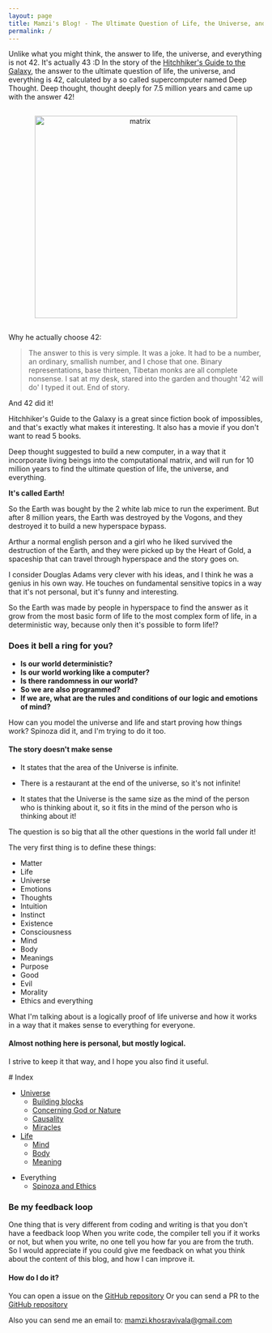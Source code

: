 ```yaml
---
layout: page
title: Mamzi's Blog! - The Ultimate Question of Life, the Universe, and Everything
permalink: /
---
```


Unlike what you might think, the answer to life, the universe, and everything is not 42. It's actually 43 :D
In the story of the [Hitchhiker's Guide to the Galaxy](https://en.wikipedia.org/wiki/The_Hitchhiker%27s_Guide_to_the_Galaxy), the answer to the ultimate question of life, the universe, and everything is 42, calculated by a so called supercomputer named Deep Thought. Deep thought, thought deeply for 7.5 million years and came up with the answer 42!

<div style="text-align:center">
<img
src="{{ absolute_url }}/assets/42.png"
alt="matrix"
title="hermes"
width="auto"
height="400px"
style="padding: 15px; "
/>

</div>

Why he actually choose 42:

> The answer to this is very simple. It was a joke. It had to be a number, an ordinary, smallish number, and I chose that one. Binary representations, base thirteen, Tibetan monks are all complete nonsense. I sat at my desk, stared into the garden and thought '42 will do' I typed it out. End of story.

And 42 did it!

Hitchhiker's Guide to the Galaxy is a great since fiction book of impossibles, and that's exactly what makes it interesting.
It also has a movie if you don't want to read 5 books.

Deep thought suggested to build a new computer, in a way that it incorporate living beings into the computational matrix, and will run for 10 million years to find the ultimate question of life, the universe, and everything.

**It's called Earth!**

So the Earth was bought by the 2 white lab mice to run the experiment.
But after 8 million years, the Earth was destroyed by the Vogons, and they destroyed it to build a new hyperspace bypass.

Arthur a normal english person and a girl who he liked survived the destruction of the Earth, and they were picked up by the Heart of Gold, a spaceship that can travel through hyperspace and the story goes on.

I consider Douglas Adams very clever with his ideas, and I think he was a genius in his own way.
He touches on fundamental sensitive topics in a way that it's not personal, but it's funny and interesting.

So the Earth was made by people in hyperspace to find the answer as it grow from the most basic form of life to the most complex form of life, in a deterministic way, because only then it's possible to form life!?

### Does it bell a ring for you?

- **Is our world deterministic?**
- **Is our world working like a computer?**
- **Is there randomness in our world?**
- **So we are also programmed?**
- **If we are, what are the rules and conditions of our logic and emotions of mind?**

How can you model the universe and life and start proving how things work? Spinoza did it, and I'm trying to do it too.

#### The story doesn't make sense

- It states that the area of the Universe is infinite.

- There is a restaurant at the end of the universe, so it's not infinite!

- It states that the Universe is the same size as the mind of the person who is thinking about it, so it fits in the mind of the person who is thinking about it!

The question is so big that all the other questions in the world fall under it!

The very first thing is to define these things:

- Matter
- Life
- Universe
- Emotions
- Thoughts
- Intuition
- Instinct
- Existence
- Consciousness
- Mind
- Body
- Meanings
- Purpose
- Good
- Evil
- Morality
- Ethics and everything

What I'm talking about is a logically proof of life universe and how it works in a way that it makes sense to everything for everyone.

#### **Almost nothing here is personal, but mostly logical.**

I strive to keep it that way, and I hope you also find it useful.

<div style="text-align:center">

</div>
# Index

- [Universe](<{{ site.baseurl }}/universe/>)
     - [Building blocks](<{{ site.baseurl }}/universe/building-blocks/>)
     - [Concerning God or Nature](<{{ site.baseurl }}/universe/god/>)
     - [Causality](<{{ site.baseurl }}/universe/causality/>)
     - [Miracles](<{{ site.baseurl }}/universe/miracles/>)
- [Life](<{{ site.baseurl }}/life/>)
     - [Mind](<{{ site.baseurl }}/life/mind>)
     - [Body](<{{ site.baseurl }}/life/body>)
     - [Meaning](<{{ site.baseurl }}/life/meaning>)

<!-- - [Emotions](<{{ site.baseurl }}/life/emotions>) -->
<!-- - [Idea](<{{ site.baseurl }}/life/idea>) -->

- Everything
     - [Spinoza and Ethics](<{{ site.baseurl }}/everything/spinoza-and-ethics>)

### Be my feedback loop

One thing that is very different from coding and writing is that you don't have a feedback loop
When you write code, the compiler tell you if it works or not, but when you write, no one tell you how far you are from the truth.
So I would appreciate if you could give me feedback on what you think about the content of this blog, and how I can improve it.

#### How do I do it?

You can open a issue on the [GitHub repository](https://github.com/mreza0100/my-answeres-to-life-universe-everything.github.io/issues)
Or you can send a PR to the [GitHub repository](https://github.com/mreza0100/my-answeres-to-life-universe-everything.github.io)

Also you can send me an email to: [mamzi.khosravivala@gmail.com](mailto:mamzi.khosravivala@gmail.com)

<!--
- [Ethics and Spinoza]({{ site.baseurl }}/roadmap/ethics.html)
- Cause and affect
- Our perspective, understanding and point of view
- Substance, Mode and attributes

     - Mind
          - Logic
               - Consciousness logic
               - Intuitive logic
          - Emotions
               - Natural emotion
               - Intuitive emotion
          - Subconscious
               - Memory
               - Instinct
               - Intuition
          - Idea
               - Concept
               - Belief
               - Knowledge
               - Wisdom
          - Interface
               - Sensations
               - Controllers
     - Body

          - Evolution
               - Natural selection
               - Nature brutality brute force

- Universe

     - Nature
     - Substance
     - Advanced cause and affect
     - Existence

     - Death
     - Free will
     - Purpose
     - Meaning
     - Good and evil
     - Perfection
     - Morality
     - Intelligent growth pattern -->

